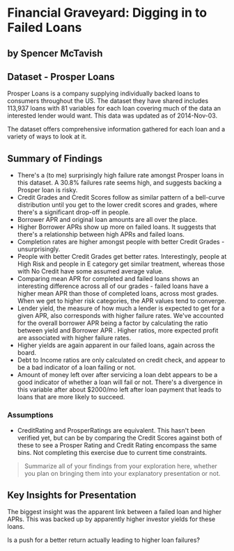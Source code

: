 # Financial Graveyard: Digging in to Failed Loans
## by Spencer McTavish


## Dataset - Prosper Loans

Prosper Loans is a company supplying individually backed loans to consumers throughout the US. The dataset they have shared includes 113,937 loans with 81 variables for each loan covering much of the data an interested lender would want. This data was updated as of 2014-Nov-03. 

The dataset offers comprehensive information gathered for each loan and a variety of ways to look at it. 




## Summary of Findings

* There's a (to me) surprisingly high failure rate amongst Prosper loans in this dataset. A 30.8% failures rate seems high, and suggests backing a Prosper loan is risky. 
* Credit Grades and Credit Scores follow as similar pattern of a bell-curve distribution until you get to the lower credit scores and grades, where there's a significant drop-off in people.
* Borrower APR and original loan amounts are all over the place. 
* Higher Borrower APRs show up more on failed loans. It suggests that there's a relationship between high APRs and failed loans.
* Completion rates are higher amongst people with better Credit Grades - unsurprisingly.
* People with better Credit Grades get better rates. Interestingly, people at High Risk and people in E category get similar treatment, whereas those with No Credit have some assumed average value. 
* Comparing mean APR for completed and failed loans shows an interesting difference across all of our grades - failed loans have a higher mean APR than those of completed loans, across most grades. When we get to higher risk categories, the APR values tend to converge.
* Lender yield, the measure of how much a lender is expected to get for a given APR, also corresponds with higher failure rates. We've accounted for the overall borrower APR being a factor by calculating the ratio between yield and Borrower APR . Higher ratios, more expected profit are associated with higher failure rates. 
* Higher yields are again apparent in our failed loans, again across the board. 
* Debt to Income ratios are only calculated on credit check, and appear to be a bad indicator of a loan failing or not.
* Amount of money left over after servicing a loan debt appears to be a good indicator of whether a loan will fail or not. There's a divergence in this variable after about $2000/mo left after loan payment that leads to loans that are more likely to succeed. 


### Assumptions
* CreditRating and ProsperRatings are equivalent. This hasn't been verified yet, but can be by comparing the Credit Scores against both of these to see a Prosper Rating and Credit Rating encompass the same bins. Not completing this exercise due to current time constraints.
> Summarize all of your findings from your exploration here, whether you plan on bringing them into your explanatory presentation or not.


## Key Insights for Presentation

The biggest insight was the apparent link between a failed loan and higher APRs. This was backed up by apparently higher investor yields for these loans. 

Is a push for a better return actually leading to higher loan failures? 